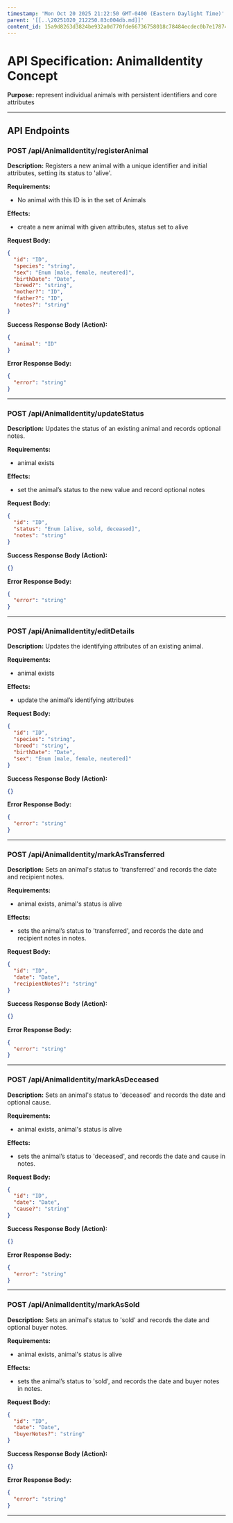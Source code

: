```yaml
---
timestamp: 'Mon Oct 20 2025 21:22:50 GMT-0400 (Eastern Daylight Time)'
parent: '[[..\20251020_212250.83c004db.md]]'
content_id: 15a9d8263d3824be932a0d770fde66736758018c78484ecdec0b7e1787410989
---
```


# API Specification: AnimalIdentity Concept

**Purpose:** represent individual animals with persistent identifiers and core attributes

***

## API Endpoints

### POST /api/AnimalIdentity/registerAnimal

**Description:** Registers a new animal with a unique identifier and initial attributes, setting its status to 'alive'.

**Requirements:**

* No animal with this ID is in the set of Animals

**Effects:**

* create a new animal with given attributes, status set to alive

**Request Body:**

```json
{
  "id": "ID",
  "species": "string",
  "sex": "Enum [male, female, neutered]",
  "birthDate": "Date",
  "breed?": "string",
  "mother?": "ID",
  "father?": "ID",
  "notes?": "string"
}
```

**Success Response Body (Action):**

```json
{
  "animal": "ID"
}
```

**Error Response Body:**

```json
{
  "error": "string"
}
```

***

### POST /api/AnimalIdentity/updateStatus

**Description:** Updates the status of an existing animal and records optional notes.

**Requirements:**

* animal exists

**Effects:**

* set the animal’s status to the new value and record optional notes

**Request Body:**

```json
{
  "id": "ID",
  "status": "Enum [alive, sold, deceased]",
  "notes": "string"
}
```

**Success Response Body (Action):**

```json
{}
```

**Error Response Body:**

```json
{
  "error": "string"
}
```

***

### POST /api/AnimalIdentity/editDetails

**Description:** Updates the identifying attributes of an existing animal.

**Requirements:**

* animal exists

**Effects:**

* update the animal’s identifying attributes

**Request Body:**

```json
{
  "id": "ID",
  "species": "string",
  "breed": "string",
  "birthDate": "Date",
  "sex": "Enum [male, female, neutered]"
}
```

**Success Response Body (Action):**

```json
{}
```

**Error Response Body:**

```json
{
  "error": "string"
}
```

***

### POST /api/AnimalIdentity/markAsTransferred

**Description:** Sets an animal's status to 'transferred' and records the date and recipient notes.

**Requirements:**

* animal exists, animal's status is alive

**Effects:**

* sets the animal’s status to 'transferred', and records the date and recipient notes in notes.

**Request Body:**

```json
{
  "id": "ID",
  "date": "Date",
  "recipientNotes?": "string"
}
```

**Success Response Body (Action):**

```json
{}
```

**Error Response Body:**

```json
{
  "error": "string"
}
```

***

### POST /api/AnimalIdentity/markAsDeceased

**Description:** Sets an animal's status to 'deceased' and records the date and optional cause.

**Requirements:**

* animal exists, animal's status is alive

**Effects:**

* sets the animal’s status to 'deceased', and records the date and cause in notes.

**Request Body:**

```json
{
  "id": "ID",
  "date": "Date",
  "cause?": "string"
}
```

**Success Response Body (Action):**

```json
{}
```

**Error Response Body:**

```json
{
  "error": "string"
}
```

***

### POST /api/AnimalIdentity/markAsSold

**Description:** Sets an animal's status to 'sold' and records the date and optional buyer notes.

**Requirements:**

* animal exists, animal's status is alive

**Effects:**

* sets the animal’s status to 'sold', and records the date and buyer notes in notes.

**Request Body:**

```json
{
  "id": "ID",
  "date": "Date",
  "buyerNotes?": "string"
}
```

**Success Response Body (Action):**

```json
{}
```

**Error Response Body:**

```json
{
  "error": "string"
}
```

***
